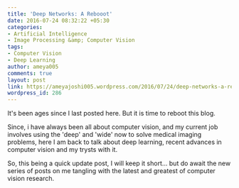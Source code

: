 ```yaml
---
title: 'Deep Networks: A Rebooot'
date: 2016-07-24 08:32:22 +05:30
categories:
- Artificial Intelligence
- Image Processing &amp; Computer Vision
tags:
- Computer Vision
- Deep Learning
author: ameya005
comments: true
layout: post
link: https://ameyajoshi005.wordpress.com/2016/07/24/deep-networks-a-rebooot/
wordpress_id: 286
---
```


It's been ages since I last posted here. But it is time to reboot this blog.

Since, i have always been all about computer vision, and my current job involves using the 'deep' and 'wide' now to solve medical imaging problems, here I am back to talk about deep learning, recent advances in computer vision and my trysts with it.

So, this being a quick update post, I will keep it short... but do await the new series of posts on me tangling with the latest and greatest of computer vision research.
